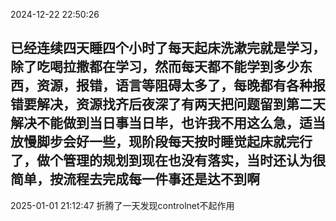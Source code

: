 2024-12-22 22:50:26

## 已经连续四天睡四个小时了每天起床洗漱完就是学习，除了吃喝拉撒都在学习，然而每天都不能学到多少东西，资源，报错，语言等阻碍太多了，每晚都有各种报错要解决，资源找齐后夜深了有两天把问题留到第二天解决不能做到当日事当日毕，也许我不用这么急，适当放慢脚步会好一些，现阶段每天按时睡觉起床就完行了，做个管理的规划到现在也没有落实，当时还认为很简单，按流程去完成每一件事还是达不到啊

2025-01-01 21:12:47
折腾了一天发现controlnet不起作用